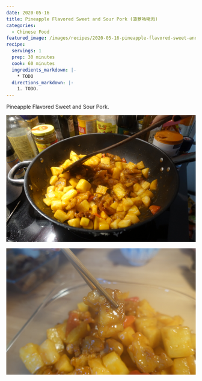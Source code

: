 ```yaml
---
date: 2020-05-16
title: Pineapple Flavored Sweet and Sour Pork (菠萝咕咾肉)
categories:
  - Chinese Food
featured_image: /images/recipes/2020-05-16-pineapple-flavored-sweet-and-sour-pork-0.jpg
recipe:
  servings: 1
  prep: 30 minutes
  cook: 60 minutes
  ingredients_markdown: |-
    * TODO
  directions_markdown: |-
    1. TODO.
---
```

Pineapple Flavored Sweet and Sour Pork.

![pic](/images/recipes/2020-05-16-pineapple-flavored-sweet-and-sour-pork-1.jpg)

![pic](/images/recipes/2020-05-16-pineapple-flavored-sweet-and-sour-pork-2.jpg)